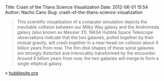 Title: Crash of the Titans Science Visualization
Date: 2012-06-01 15:54
Author: Nacho Cano
Slug: crash-of-the-titans-science-visualization

> This scientific visualization of a computer simulation depicts the
> inevitable collision between our Milky Way galaxy and the Andromeda
> galaxy (also known as Messier 31). NASA Hubble Space Telescope
> observations indicate that the two galaxies, pulled together by their
> mutual gravity, will crash together in a near-head-on collision about
> 4 billion years from now. The thin disk shapes of these spiral
> galaxies are strongly distorted and irrevocably transformed by the
> encounter. Around 6 billion years from now, the two galaxies will
> merge to form a single elliptical galaxy.

» [hubblesite.org][]

  [hubblesite.org]: http://hubblesite.org/newscenter/archive/releases/2012/20/video/a/
    "Crash of the Titans Science Visualization"
